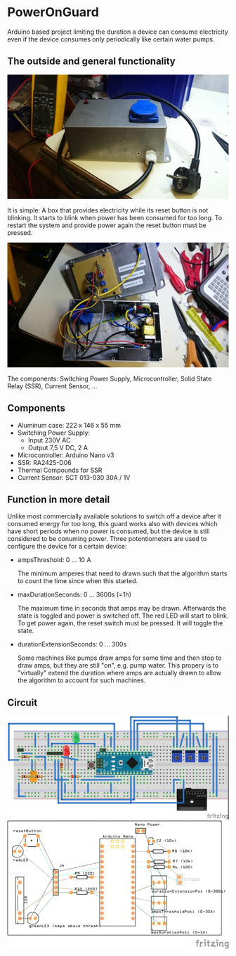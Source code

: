 # PowerOnGuard
Arduino based project limiting the duration a device can consume electricity even if the device consumes only periodically like certain water pumps.

## The outside and general functionality
![PowerOnGuard0](docs/DSC_0082.JPG)

It is simple: A box that provides electricity while its reset button is not blinking. It starts to blink when power has been consumed for too long. To restart the system and provide power again the reset button must be pressed.

![PowerOnGuard1](docs/DSC_0081.JPG)

The components: Switching Power Supply, Microcontroller, Solid State Relay (SSR), Current Sensor, ...

## Components

* Aluminum case: 222 x 146 x 55 mm
* Switching Power Supply: 
  * Input 230V AC
  * Output 7,5 V DC, 2 A
* Microcontroller: Arduino Nano v3
* SSR: RA2425-D06
* Thermal Compounds for SSR
* Current Sensor: SCT 013-030 30A / 1V

## Function in more detail
Unlike most commercially available solutions to switch off a device after it consumed energy for too long, this guard works also with devices which have short periods when no power is consumed, but the device is still considered to be conuming power.
Three potentiometers are used to configure the device for a certain device:
* ampsThreshold: 0 ... 10 A

  The minimum amperes that need to drawn such that the algorithm starts to count the time since when this started.
* maxDurationSeconds: 0 ... 3600s (=1h)

  The maximum time in seconds that amps may be drawn. Afterwards the state is toggled and power is switched off.
  The red LED will start to blink. To get power again, the reset switch must be pressed. It will toggle the state.
* durationExtensionSeconds: 0 ... 300s

  Some machines like pumps draw amps for some time and then stop to draw amps, but they are still "on", e.g. pump water.
  This propery is to "virtually" extend the duration where amps are actually drawn to allow the algorithm to account for such machines.

## Circuit
![PowerOnGuard_Circuit_Breadboard](circuit/PumpGuard_bb.jpg)
![PowerOnGuard_Circuit_PCB](circuit/PumpGuard_pcb.jpg)
